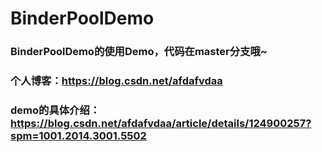 # BinderPoolDemo

### BinderPoolDemo的使用Demo，代码在master分支哦~
### 个人博客：https://blog.csdn.net/afdafvdaa
### demo的具体介绍：https://blog.csdn.net/afdafvdaa/article/details/124900257?spm=1001.2014.3001.5502
